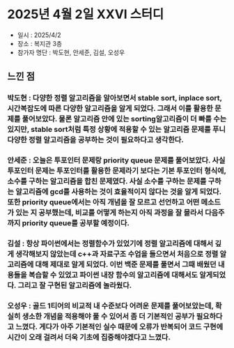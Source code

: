 # 2025년 4월 2일 XXVI 스터디

- 일시 : 2025/4/2
- 장소 : 복지관 3층
- 참가자 명단 : 박도현, 안세준, 김설, 오성우

## 느낀 점

### 박도현 : 다양한 정렬 알고리즘을 알아보면서 stable sort, inplace sort, 시간복잡도에 따른 다양한 알고리즘을 알게 되었다. 그래서 이를 활용한 문제를 풀어보았다. 물론 알고리즘 안에 있는 sorting알고리즘이 더 빠를 수는 있지만, stable sort처럼 특정 상황에 적용할 수 있는 알고리즘 문제를 푸니 다양한 정렬 알고리즘을 공부하는 것이 필요하다고 생각한다.

### 안세준 : 오늘은 투포인터 문제랑 priority queue 문제를 풀어보았다. 사실 투포인터 문제는 투포인터를 활용한 문제라기 보다는 기본 투포인터 형식에, 소수를 구하는 알고리즘을 합친 문제였다. 사실 소수를 구하는 문제를 구하는 알고리즘에 gcd를 사용하는 것이 효율적이지 않다는 것을 알게 되었다. 또한 priority queue에서는 아직 개념을 잘 모르고 선언하고 어떤 메소드가 있는 지 공부했는데, 비교를 어떻게 하는지 아직 과정을 잘 몰라서 다음주까지 priority queue를 공부할 예정이다.

### 김설 : 항상 파이썬에서는 정렬함수가 있었기에 정렬 알고리즘에 대해서 깊게 생각해보지 않았는데 c++과 자료구조 수업을 들으면서 처음으로 정렬 알고리즘에 대해 제대로 알게 되었다. 이번 백준 문제를 풀면서 그때 배웠던 내용들을 복습할 수 있었고 파이썬 내장 함수의 알고리즘에 대해서도 알게되었다. 그리고 잘 구현된 알고리즘에 놀라웠다.

### 오성우 : 골드 1티어의 비교적 내 수준보다 어려운 문제를 풀어보았는데, 확실히 생소한 개념을 적용해야 풀 수 있어서 좀 더 기본적인 공부가 필요하다고 느꼈다. 게다가 아주 기본적인 실수 때문에 오류가 반복되어 코드 구현에 시간이 오래 걸려서 더욱 기초에 집중해야겠다고 느꼈다.
